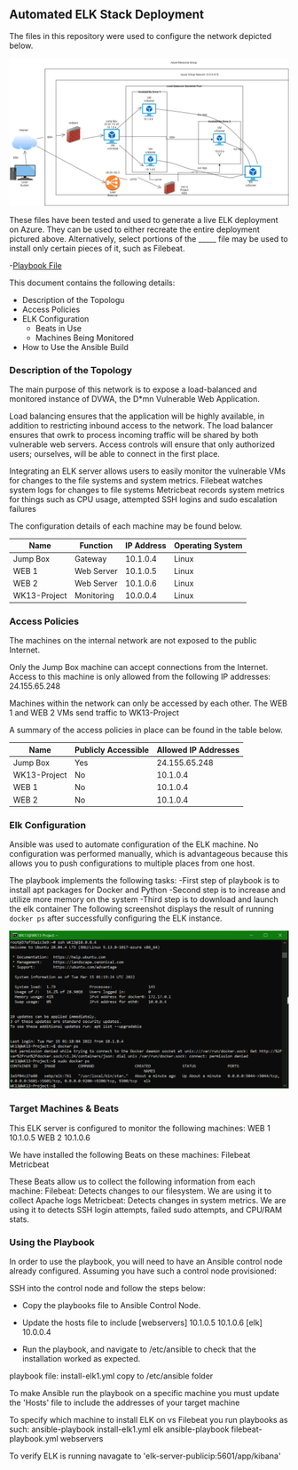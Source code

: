 ## Automated ELK Stack Deployment

The files in this repository were used to configure the network depicted below.

![](https://github.com/jml0812/laughing-octo-disco/blob/main/diagrams/WK13_Project_diagram.drawio.png) 

These files have been tested and used to generate a live ELK deployment on Azure. They can be used to either recreate the entire deployment pictured above. Alternatively, select portions of the _____ file may be used to install only certain pieces of it, such as Filebeat.

  -[Playbook File](https://github.com/jml0812/laughing-octo-disco/blob/main/linux/first_playbook.yml)

This document contains the following details:
- Description of the Topologu
- Access Policies
- ELK Configuration
  - Beats in Use
  - Machines Being Monitored
- How to Use the Ansible Build


### Description of the Topology

The main purpose of this network is to expose a load-balanced and monitored instance of DVWA, the D*mn Vulnerable Web Application.

Load balancing ensures that the application will be highly available, in addition to restricting inbound access to the network.
The load balancer ensures that owrk to process incoming traffic will be shared by both vulnerable web servers. Access controls will ensure that only authorized users; ourselves, will be able to connect in the first place.

Integrating an ELK server allows users to easily monitor the vulnerable VMs for changes to the file systems and system metrics.
Filebeat watches system logs for changes to file systems
Metricbeat records system metrics for things such as CPU usage, attempted SSH logins and sudo escalation failures

The configuration details of each machine may be found below.

|       Name     | Function | IP Address | Operating System |
|----------------|----------|------------|------------------|
| Jump Box       | Gateway  | 10.1.0.4   | Linux            |
| WEB 1          |Web Server| 10.1.0.5   | Linux            |
| WEB 2          |Web Server| 10.1.0.6   | Linux            |
| WK13-Project   |Monitoring| 10.0.0.4   | Linux            |

### Access Policies

The machines on the internal network are not exposed to the public Internet. 

Only the Jump Box machine can accept connections from the Internet. Access to this machine is only allowed from the following IP addresses:
24.155.65.248

Machines within the network can only be accessed by each other. The WEB 1 and WEB 2 VMs send traffic to WK13-Project

A summary of the access policies in place can be found in the table below.

| Name        | Publicly Accessible | Allowed IP Addresses |
|-------------|---------------------|----------------------|
| Jump Box    | Yes                 | 24.155.65.248        |
| WK13-Project| No                  | 10.1.0.4             |
| WEB 1       | No                  | 10.1.0.4             |
| WEB 2       | No                  | 10.1.0.4		   |

### Elk Configuration

Ansible was used to automate configuration of the ELK machine. No configuration was performed manually, which is advantageous because this allows you to push configurations to multiple places from one host.

The playbook implements the following tasks:
-First step of playbook is to install apt packages for Docker and Python
-Second step is to increase and utilize more memory on the system
-Third step is to download and launch the elk container
The following screenshot displays the result of running `docker ps` after successfully configuring the ELK instance.

![](https://github.com/jml0812/laughing-octo-disco/blob/main/README/Images/WK13_capture.PNG)

### Target Machines & Beats
This ELK server is configured to monitor the following machines:
WEB 1 10.1.0.5
WEB 2 10.1.0.6

We have installed the following Beats on these machines:
Filebeat
Metricbeat

These Beats allow us to collect the following information from each machine:
Filebeat: Detects changes to our filesystem. We are using it to collect Apache logs
Metricbeat: Detects changes in system metrics. We are using it to detects SSH login attempts, failed sudo attempts, and CPU/RAM stats.

### Using the Playbook
In order to use the playbook, you will need to have an Ansible control node already configured. Assuming you have such a control node provisioned: 

SSH into the control node and follow the steps below:
- Copy the playbooks file to Ansible Control Node.
- Update the hosts file to include
	[webservers]
	10.1.0.5
	10.1.0.6
	[elk]
	10.0.0.4
	
- Run the playbook, and navigate to /etc/ansible to check that the installation worked as expected.

playbook file: install-elk1.yml copy to /etc/ansible folder

To make Ansible run the playbook on a specific machine you must update the 'Hosts' file to include the addresses of your target machine

To specify which machine to install ELK on vs Filebeat you run playbooks as such:
ansible-playbook install-elk1.yml elk
ansible-playbook filebeat-playbook.yml webservers

To verify ELK is running navagate to 'elk-server-publicip:5601/app/kibana'

